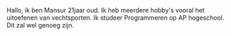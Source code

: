  Hallo, ik ben Mansur 21jaar oud. Ik heb meerdere hobby's vooral het uitoefenen van vechtsporten. Ik studeer Programmeren op AP hogeschool. Dit zal wel genoeg zijn.
